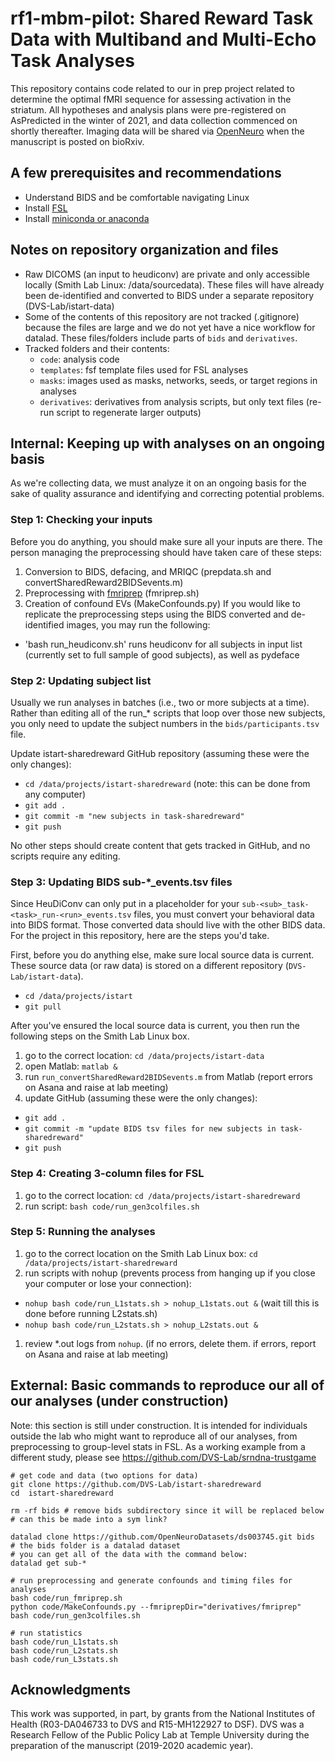 # rf1-mbm-pilot: Shared Reward Task Data with Multiband and Multi-Echo Task Analyses
This repository contains code related to our in prep project related to determine the optimal fMRI sequence for assessing activation in the striatum. All hypotheses and analysis plans were pre-registered on AsPredicted in the winter of 2021, and data collection commenced on shortly thereafter. Imaging data will be shared via [OpenNeuro][openneuro] when the manuscript is posted on bioRxiv.


## A few prerequisites and recommendations
- Understand BIDS and be comfortable navigating Linux
- Install [FSL](https://fsl.fmrib.ox.ac.uk/fsl/fslwiki/FslInstallation)
- Install [miniconda or anaconda](https://stackoverflow.com/questions/45421163/anaconda-vs-miniconda)


## Notes on repository organization and files
- Raw DICOMS (an input to heudiconv) are private and only accessible locally (Smith Lab Linux: /data/sourcedata). These files will have already been de-identified and converted to BIDS under a separate repository (DVS-Lab/istart-data)
- Some of the contents of this repository are not tracked (.gitignore) because the files are large and we do not yet have a nice workflow for datalad. These files/folders include parts of `bids` and `derivatives`.
- Tracked folders and their contents:
  - `code`: analysis code
  - `templates`: fsf template files used for FSL analyses
  - `masks`: images used as masks, networks, seeds, or target regions in analyses
  - `derivatives`: derivatives from analysis scripts, but only text files (re-run script to regenerate larger outputs)

## Internal: Keeping up with analyses on an ongoing basis
As we're collecting data, we must analyze it on an ongoing basis for the sake of quality assurance and identifying and correcting potential problems.

### Step 1: Checking your inputs
Before you do anything, you should make sure all your inputs are there. The person managing the preprocessing should have taken care of these steps:
1. Conversion to BIDS, defacing, and MRIQC (prepdata.sh and convertSharedReward2BIDSevents.m)
1. Preprocessing with [fmriprep][fmriprep] (fmriprep.sh)
1. Creation of confound EVs (MakeConfounds.py)
If you would like to replicate the preprocessing steps using the BIDS converted and de-identified images, you may run the following:
- 'bash run_heudiconv.sh' runs heudiconv for all subjects in input list (currently set to full sample of good subjects), as well as pydeface

### Step 2: Updating subject list
Usually we run analyses in batches (i.e., two or more subjects at a time). Rather than editing all of the run_* scripts that loop over those new subjects, you only need to update the subject numbers in the `bids/participants.tsv` file.

Update istart-sharedreward GitHub repository (assuming these were the only changes):
- `cd /data/projects/istart-sharedreward` (note: this can be done from any computer)
- `git add .`
- `git commit -m "new subjects in task-sharedreward"`
- `git push`

No other steps should create content that gets tracked in GitHub, and no scripts require any editing.

### Step 3: Updating BIDS sub-*\_events.tsv files
Since HeuDiConv can only put in a placeholder for your `sub-<sub>_task-<task>_run-<run>_events.tsv` files, you must convert your behavioral data into BIDS format. Those converted data should live with the other BIDS data. For the project in this repository, here are the steps you'd take.

First, before you do anything else, make sure local source data is current. These source data (or raw data) is stored on a different repository (`DVS-Lab/istart-data`).
  - `cd /data/projects/istart`
  - `git pull`

After you've ensured the local source data is current, you then run the following steps on the Smith Lab Linux box.
1. go to the correct location: `cd /data/projects/istart-data`
1. open Matlab: `matlab &`
1. run `run_convertSharedReward2BIDSevents.m` from Matlab (report errors on Asana and raise at lab meeting)
1. update GitHub (assuming these were the only changes):
  - `git add .`
  - `git commit -m "update BIDS tsv files for new subjects in task-sharedreward"`
  - `git push`


### Step 4: Creating 3-column files for FSL
1. go to the correct location: `cd /data/projects/istart-sharedreward`
1. run script: `bash code/run_gen3colfiles.sh`

### Step 5: Running the analyses
1. go to the correct location on the Smith Lab Linux box: `cd /data/projects/istart-sharedreward`
1. run scripts with nohup (prevents process from hanging up if you close your computer or lose your connection):
  - `nohup bash code/run_L1stats.sh > nohup_L1stats.out &` (wait till this is done before running L2stats.sh)
  - `nohup bash code/run_L2stats.sh > nohup_L2stats.out &`
1. review *.out logs from `nohup`. (if no errors, delete them. if errors, report on Asana and raise at lab meeting)



## External: Basic commands to reproduce our all of our analyses (under construction)
Note: this section is still under construction. It is intended for individuals outside the lab who might want to reproduce all of our analyses, from preprocessing to group-level stats in FSL. As a working example from a different study, please see https://github.com/DVS-Lab/srndna-trustgame

```
# get code and data (two options for data)
git clone https://github.com/DVS-Lab/istart-sharedreward
cd  istart-sharedreward

rm -rf bids # remove bids subdirectory since it will be replaced below
# can this be made into a sym link?

datalad clone https://github.com/OpenNeuroDatasets/ds003745.git bids
# the bids folder is a datalad dataset
# you can get all of the data with the command below:
datalad get sub-*

# run preprocessing and generate confounds and timing files for analyses
bash code/run_fmriprep.sh
python code/MakeConfounds.py --fmriprepDir="derivatives/fmriprep"
bash code/run_gen3colfiles.sh

# run statistics
bash code/run_L1stats.sh
bash code/run_L2stats.sh
bash code/run_L3stats.sh
```


## Acknowledgments
This work was supported, in part, by grants from the National Institutes of Health (R03-DA046733 to DVS and R15-MH122927 to DSF). DVS was a Research Fellow of the Public Policy Lab at Temple University during the preparation of the manuscript (2019-2020 academic year).

[openneuro]: https://openneuro.org/
[fmriprep]: http://fmriprep.readthedocs.io/en/latest/index.html
